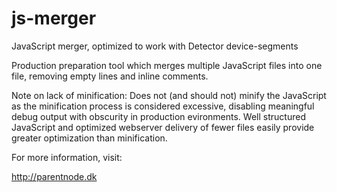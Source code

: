 js-merger
=========

JavaScript merger, optimized to work with Detector device-segments

Production preparation tool which merges multiple JavaScript files into one file, 
removing empty lines and inline comments.


Note on lack of minification:
Does not (and should not) minify the JavaScript as the minification process is considered excessive, 
disabling meaningful debug output with obscurity in production evironments. Well structured JavaScript 
and optimized webserver delivery of fewer files easily provide greater 
optimization than minification.


For more information, visit: 

http://parentnode.dk
